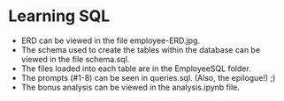 # Learning SQL

* ERD can be viewed in the file employee-ERD.jpg.
* The schema used to create the tables within the database can be viewed in the file schema.sql.
* The files loaded into each table are in the EmployeeSQL folder.
* The prompts (#1-8) can be seen in queries.sql. (Also, the epilogue!) ;)
* The bonus analysis can be viewed in the analysis.ipynb file.

